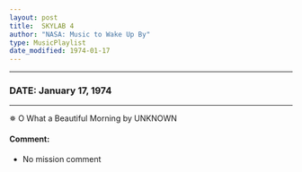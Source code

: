 ```yaml
---
layout: post
title:  SKYLAB 4
author: "NASA: Music to Wake Up By"
type: MusicPlaylist
date_modified: 1974-01-17
---
```


----
### DATE: January 17, 1974
----
✵ O What a Beautiful Morning by UNKNOWN

#### Comment:
* No mission comment
